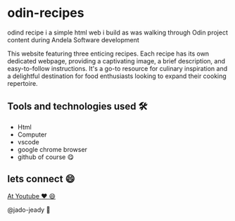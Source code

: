 # odin-recipes

odind recipe i a simple html web i build as was walking through Odin project content during Andela Software development

This website featuring three enticing recipes. Each recipe has its own dedicated webpage, providing a captivating image, a brief description, and easy-to-follow instructions. It's a go-to resource for culinary inspiration and a delightful destination for food enthusiasts looking to expand their cooking repertoire.

## Tools and technologies used :hammer_and_wrench:

- Html
- Computer
- vscode
- google chrome browser 
- github of course :yum: 

## lets connect :smile:
 
 [At Youtube :heart: :smile:](https://www.youtube.com/@letdo3449)

@jado-jeady :heartbeat:

